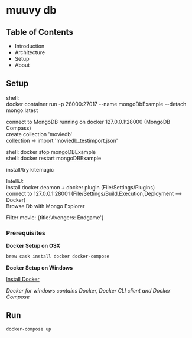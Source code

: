 # muuvy db

## Table of Contents

- Introduction
- Architecture
- Setup
- About

## Setup

shell:  
docker container run -p 28000:27017 --name mongoDbExample --detach mongo:latest

connect to MongoDB running on docker 127.0.0.1:28000 (MongoDB Compass)  
create collection 'moviedb'  
collection -> import 'moviedb_testimport.json'  

shell: docker stop mongoDBExample  
shell: docker restart mongoDBExample  

install/try kitemagic  

IntelliJ:  
install docker deamon + docker plugin (File/Settings/Plugins)  
connect to 127.0.0.1:28001 (File/Settings/Build,Execution,Deployment --> Docker)  
Browse Db with Mongo Explorer  

Filter movie: {title:'Avengers: Endgame'}  

### Prerequisites
__Docker Setup on OSX__  
```bash
brew cask install docker docker-compose
```

__Docker Setup on Windows__  

[Install Docker](https://docs.docker.com/v17.09/docker-for-windows/install/#download-docker-for-windows) 

_Docker for windows contains Docker, Docker CLI client and Docker Compose_

## Run
```bash
docker-compose up
```
